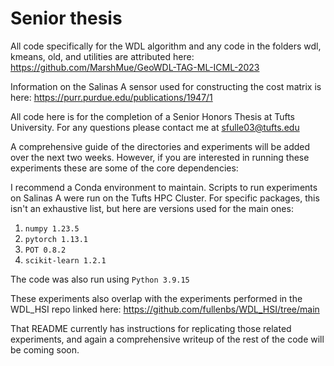 # Senior thesis

All code specifically for the WDL algorithm and any code in the folders wdl, kmeans, old, and utilities are attributed here: 
https://github.com/MarshMue/GeoWDL-TAG-ML-ICML-2023

Information on the Salinas A sensor used for constructing the cost matrix is here:
https://purr.purdue.edu/publications/1947/1

All code here is for the completion of a Senior Honors Thesis at Tufts University. For any questions please contact me at sfulle03@tufts.edu 

A comprehensive guide of the directories and experiments will be added over the next two weeks. However, if you are interested in running these experiments these are some of the core dependencies: 

I recommend a Conda environment to maintain. Scripts to run experiments on Salinas A were run on the Tufts HPC Cluster. For specific packages, this isn't an exhaustive list, but here are versions used for the main ones:
1. ```numpy 1.23.5```
2. ```pytorch 1.13.1```
3. ```POT 0.8.2 ```
4. ```scikit-learn 1.2.1```

The code was also run using ```Python 3.9.15```

These experiments also overlap with the experiments performed in the WDL_HSI repo linked here: https://github.com/fullenbs/WDL_HSI/tree/main 

That README currently has instructions for replicating those related experiments, and again a comprehensive writeup of the rest of the code will be coming soon. 
